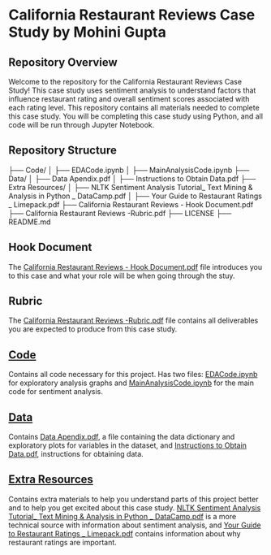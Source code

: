 # California Restaurant Reviews Case Study by Mohini Gupta

## Repository Overview
Welcome to the repository for the California Restaurant Reviews Case Study! This case study uses sentiment analysis to understand factors that influence restaurant rating and overall sentiment scores associated with each rating level. This repository contains all materials needed to complete this case study. You will be completing this case study using Python, and all code will be run through Jupyter Notebook.  

## Repository Structure
├── Code/
│   ├── EDACode.ipynb
│   ├── MainAnalysisCode.ipynb
├── Data/
│   ├── Data Apendix.pdf
│   ├── Instructions to Obtain Data.pdf
├── Extra Resources/
│   ├── NLTK Sentiment Analysis Tutorial_ Text Mining & Analysis in Python _ DataCamp.pdf
│   ├── Your Guide to Restaurant Ratings _ Limepack.pdf
├── California Restaurant Reviews - Hook Document.pdf
├── California Restaurant Reviews -Rubric.pdf
├── LICENSE
├── README.md


## Hook Document
The [California Restaurant Reviews - Hook Document.pdf](https://github.com/rde6mn/DS4002-CS3/blob/main/California%20Restaurant%20Reviews%20-%20Hook%20Document.pdf) file introduces you to this case and what your role will be when going through the stuy.

## Rubric 
The [California Restaurant Reviews -Rubric.pdf](https://github.com/rde6mn/DS4002-CS3/blob/main/California%20Restaurant%20Reviews%20-Rubric.pdf) file contains all deliverables you are expected to produce from this case study.

## [Code](https://github.com/rde6mn/DS4002-CS3/tree/main/Code)
Contains all code necessary for this project. Has two files: [EDACode.ipynb](https://github.com/rde6mn/DS4002-CS3/blob/main/Code/EDACode.ipynb) for exploratory analysis graphs and [MainAnalysisCode.ipynb](https://github.com/rde6mn/DS4002-CS3/blob/main/Code/MainAnalysisCode.ipynb) for the main code for sentiment analysis.

## [Data](https://github.com/rde6mn/DS4002-CS3/tree/main/Data)
Contains [Data Apendix.pdf](https://github.com/rde6mn/DS4002-CS3/blob/main/Data/Data%20Appendix.pdf), a file containing the data dictionary and exploratory plots for variables in the dataset, and [Instructions to Obtain Data.pdf](https://github.com/rde6mn/DS4002-CS3/blob/main/Data/Instructions%20to%20Obtain%20Data.pdf), instructions for obtaining data.

## [Extra Resources](https://github.com/rde6mn/DS4002-CS3/tree/main/Extra%20Resources)
Contains extra materials to help you understand parts of this project better and to help you get excited about this case study. [NLTK Sentiment Analysis Tutorial_ Text Mining & Analysis in Python _ DataCamp.pdf](https://github.com/rde6mn/DS4002-CS3/blob/main/Code/MainAnalysisCode.ipynb) is a more technical source with information about sentiment analysis, and [Your Guide to Restaurant Ratings _ Limepack.pdf](https://github.com/rde6mn/DS4002-CS3/blob/main/Extra%20Resources/Your%20Guide%20to%20Restaurant%20Ratings%20_%20Limepack.pdf) contains information about why restaurant ratings are important.

